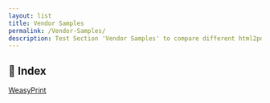 ```yaml
---
layout: list
title: Vendor Samples
permalink: /Vendor-Samples/
description: Test Section 'Vendor Samples' to compare different html2pdf tools.
---
```


## 📑 Index
<div class="boxes">
                            <a href="/Vendor-Samples/WeasyPrint/">
                                WeasyPrint
                            </a>
</div>


